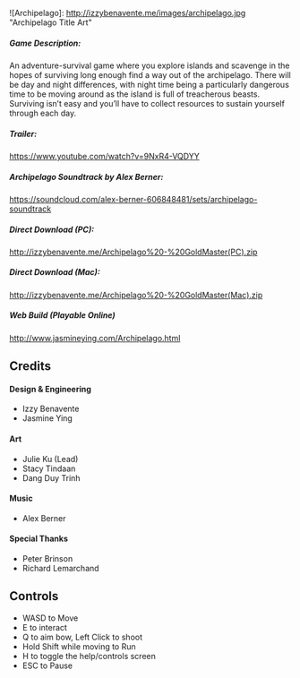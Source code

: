 ![Archipelago]: http://izzybenavente.me/images/archipelago.jpg "Archipelago Title Art"

##### Game Description:
An adventure-survival game where you explore islands and scavenge in the hopes of surviving long enough find a way out of the archipelago. 
There will be day and night differences, with night time being a particularly dangerous time to be moving around as the island is full of treacherous beasts. 
Surviving isn’t easy and you’ll have to collect resources to sustain yourself through each day. 

##### Trailer: 
https://www.youtube.com/watch?v=9NxR4-VQDYY
##### Archipelago Soundtrack by Alex Berner:
https://soundcloud.com/alex-berner-606848481/sets/archipelago-soundtrack
##### Direct Download (PC): 
http://izzybenavente.me/Archipelago%20-%20GoldMaster(PC).zip
##### Direct Download (Mac): 
http://izzybenavente.me/Archipelago%20-%20GoldMaster(Mac).zip
##### Web Build (Playable Online)
http://www.jasmineying.com/Archipelago.html

## Credits
#### Design & Engineering
* Izzy Benavente
* Jasmine Ying

#### Art
* Julie Ku (Lead)
* Stacy Tindaan
* Dang Duy Trinh

#### Music
* Alex Berner

#### Special Thanks
* Peter Brinson
* Richard Lemarchand

## Controls
* WASD to Move
* E to interact
* Q to aim bow, Left Click to shoot
* Hold Shift while moving to Run
* H to toggle the help/controls screen
* ESC to Pause
